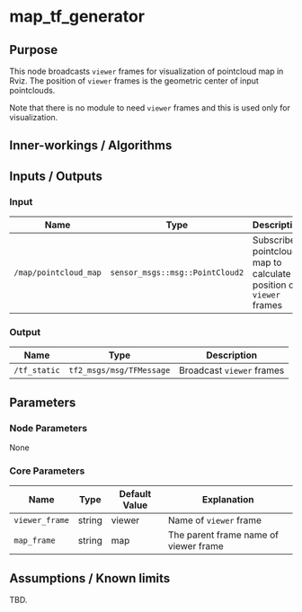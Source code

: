 # map_tf_generator

## Purpose

This node broadcasts `viewer` frames for visualization of pointcloud map in Rviz.
The position of `viewer` frames is the geometric center of input pointclouds.

Note that there is no module to need `viewer` frames and this is used only for visualization.

## Inner-workings / Algorithms

## Inputs / Outputs

### Input

| Name                  | Type                            | Description                                                       |
| --------------------- | ------------------------------- | ----------------------------------------------------------------- |
| `/map/pointcloud_map` | `sensor_msgs::msg::PointCloud2` | Subscribe pointcloud map to calculate position of `viewer` frames |

### Output

| Name         | Type                     | Description               |
| ------------ | ------------------------ | ------------------------- |
| `/tf_static` | `tf2_msgs/msg/TFMessage` | Broadcast `viewer` frames |

## Parameters

### Node Parameters

None

### Core Parameters

| Name           | Type   | Default Value | Explanation                           |
| -------------- | ------ | ------------- | ------------------------------------- |
| `viewer_frame` | string | viewer        | Name of `viewer` frame                |
| `map_frame`    | string | map           | The parent frame name of viewer frame |

## Assumptions / Known limits

TBD.
